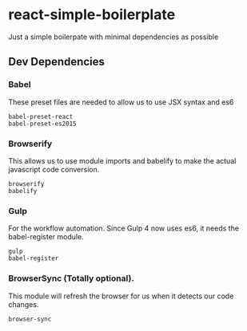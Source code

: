 # react-simple-boilerplate

Just a simple boilerpate with minimal dependencies as possible

## Dev Dependencies
### Babel 
These preset files are needed to allow us to use JSX syntax and es6  

```
babel-preset-react
babel-preset-es2015
```

### Browserify
This allows us to use module imports and babelify to make the actual javascript code conversion. 

```
browserify
babelify
```

### Gulp
For the workflow automation. Since Gulp 4 now uses es6, it needs the babel-register module.

```
gulp
babel-register
```

### BrowserSync (Totally optional). 
This module will refresh the browser for us when it detects our code changes.

```
browser-sync
```
